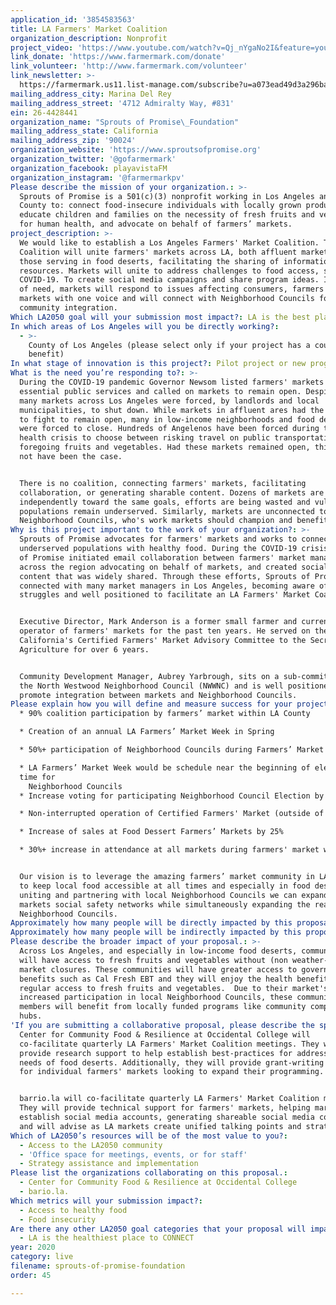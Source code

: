 ```yaml
---
application_id: '3854583563'
title: LA Farmers' Market Coalition
organization_description: Nonprofit
project_video: 'https://www.youtube.com/watch?v=Qj_nYgaNo2I&feature=youtu.be'
link_donate: 'https://www.farmermark.com/donate'
link_volunteer: 'http://www.farmermark.com/volunteer'
link_newsletter: >-
  https://farmermark.us11.list-manage.com/subscribe?u=a073ead49d3a296bae9397304&id=da59a90966
mailing_address_city: Marina Del Rey
mailing_address_street: '4712 Admiralty Way, #831'
ein: 26-4428441
organization_name: "Sprouts of Promise\_Foundation"
mailing_address_state: California
mailing_address_zip: '90024'
organization_website: 'https://www.sproutsofpromise.org'
organization_twitter: '@gofarmermark'
organization_facebook: playavistaFM
organization_instagram: '@farmermarkpv'
Please describe the mission of your organization.: >-
  Sprouts of Promise is a 501(c)(3) nonprofit working in Los Angeles and Orange
  County to: connect food-insecure individuals with locally grown produce,
  educate children and families on the necessity of fresh fruits and vegetables
  for human health, and advocate on behalf of farmers’ markets. 
project_description: >-
  We would like to establish a Los Angeles Farmers' Market Coalition. This
  Coalition will unite farmers' markets across LA, both affluent markets and
  those serving in food deserts, facilitating the sharing of information and
  resources. Markets will unite to address challenges to food access, such as
  COVID-19. To create social media campaigns and share program ideas. In times
  of need, markets will respond to issues affecting consumers, farmers and
  markets with one voice and will connect with Neighborhood Councils for greater
  community integration.
Which LA2050 goal will your submission most impact?: LA is the best place to LIVE
In which areas of Los Angeles will you be directly working?:
  - >-
    County of Los Angeles (please select only if your project has a countywide
    benefit)
In what stage of innovation is this project?: Pilot project or new program (testing or implementing a new idea)
What is the need you’re responding to?: >-
  During the COVID-19 pandemic Governor Newsom listed farmers' markets as
  essential public services and called on markets to remain open. Despite this,
  many markets across Los Angeles were forced, by landlords and local
  municipalities, to shut down. While markets in affluent ares had the resources
  to fight to remain open, many in low-income neighborhoods and food deserts
  were forced to close. Hundreds of Angelenos have been forced during this
  health crisis to choose between risking travel on public transportation, or
  foregoing fruits and vegetables. Had these markets remained open, this would
  not have been the case. 


  There is no coalition, connecting farmers' markets, facilitating
  collaboration, or generating sharable content. Dozens of markets are working
  independently toward the same goals, efforts are being wasted and vulnerable
  populations remain underserved. Similarly, markets are unconnected to their
  Neighborhood Councils, who's work markets should champion and benefit from.
Why is this project important to the work of your organization?: >-
  Sprouts of Promise advocates for farmers' markets and works to connect
  underserved populations with healthy food. During the COVID-19 crisis, Sprouts
  of Promise initiated email collaboration between farmers' market managers
  across the region advocating on behalf of markets, and created social media
  content that was widely shared. Through these efforts, Sprouts of Promise
  connected with many market managers in Los Angeles, becoming aware of their
  struggles and well positioned to facilitate an LA Farmers' Market Coalition.


  Executive Director, Mark Anderson is a former small farmer and current
  operator of farmers' markets for the past ten years. He served on the State of
  California's Certified Farmers' Market Advisory Committee to the Secretary of
  Agriculture for over 6 years.


  Community Development Manager, Aubrey Yarbrough, sits on a sub-committee of
  the North Westwood Neighborhood Council (NWWNC) and is well positioned to
  promote integration between markets and Neighborhood Councils.
Please explain how you will define and measure success for your project.: >
  * 90% coalition participation by farmers’ market within LA County

  * Creation of an annual LA Farmers’ Market Week in Spring

  * 50%+ participation of Neighborhood Councils during Farmers’ Market Week

  * LA Farmers’ Market Week would be schedule near the beginning of election
  time for 
    Neighborhood Councils 
  * Increase voting for participating Neighborhood Council Election by 300%

  * Non-interrupted operation of Certified Farmers' Market (outside of weather)

  * Increase of sales at Food Dessert Farmers’ Markets by 25%

  * 30%+ increase in attendance at all markets during farmers' market week


  Our vision is to leverage the amazing farmers’ market community in LA County
  to keep local food accessible at all times and especially in food desserts. By
  uniting and partnering with local Neighborhood Councils we can expand farmers'
  markets social safety networks while simultaneously expanding the reach of
  Neighborhood Councils.
Approximately how many people will be directly impacted by this proposal?: '300'
Approximately how many people will be indirectly impacted by this proposal?: '10000'
Please describe the broader impact of your proposal.: >-
  Across Los Angeles, and especially in low-income food deserts, communities
  will have access to fresh fruits and vegetables without (non weather-related)
  market closures. These communities will have greater access to government
  benefits such as Cal Fresh EBT and they will enjoy the health benefits of
  regular access to fresh fruits and vegetables.  Due to their market's
  increased participation in local Neighborhood Councils, these community
  members will benefit from locally funded programs like community compost
  hubs. 
'If you are submitting a collaborative proposal, please describe the specific role of partner organizations in the project.': >-
  Center for Community Food & Resilience at Occidental College will
  co-facilitate quarterly LA Farmers' Market Coalition meetings. They will also
  provide research support to help establish best-practices for addressing the
  needs of food deserts. Additionally, they will provide grant-writing support
  for individual farmers' markets looking to expand their programming.


  barrio.la will co-facilitate quarterly LA Farmers' Market Coalition meetings.
  They will provide technical support for farmers' markets, helping markets
  establish social media accounts, generating shareable social media content,
  and will advise as LA markets create unified talking points and strategies. 
Which of LA2050’s resources will be of the most value to you?:
  - Access to the LA2050 community
  - 'Office space for meetings, events, or for staff'
  - Strategy assistance and implementation
Please list the organizations collaborating on this proposal.:
  - Center for Community Food & Resilience at Occidental College
  - bario.la.
Which metrics will your submission impact?:
  - Access to healthy food
  - Food insecurity
Are there any other LA2050 goal categories that your proposal will impact?:
  - LA is the healthiest place to CONNECT
year: 2020
category: live
filename: sprouts-of-promise-foundation
order: 45

---
```

